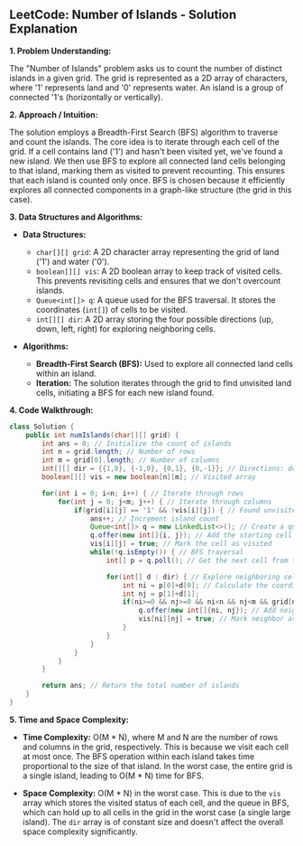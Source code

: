 ## LeetCode: Number of Islands - Solution Explanation

**1. Problem Understanding:**

The "Number of Islands" problem asks us to count the number of distinct islands in a given grid.  The grid is represented as a 2D array of characters, where '1' represents land and '0' represents water.  An island is a group of connected '1's (horizontally or vertically).

**2. Approach / Intuition:**

The solution employs a Breadth-First Search (BFS) algorithm to traverse and count the islands.  The core idea is to iterate through each cell of the grid. If a cell contains land ('1') and hasn't been visited yet, we've found a new island. We then use BFS to explore all connected land cells belonging to that island, marking them as visited to prevent recounting.  This ensures that each island is counted only once. BFS is chosen because it efficiently explores all connected components in a graph-like structure (the grid in this case).

**3. Data Structures and Algorithms:**

* **Data Structures:**
    * `char[][] grid`:  A 2D character array representing the grid of land ('1') and water ('0').
    * `boolean[][] vis`: A 2D boolean array to keep track of visited cells.  This prevents revisiting cells and ensures that we don't overcount islands.
    * `Queue<int[]> q`: A queue used for the BFS traversal. It stores the coordinates (`int[]`) of cells to be visited.
    * `int[][] dir`: A 2D array storing the four possible directions (up, down, left, right) for exploring neighboring cells.


* **Algorithms:**
    * **Breadth-First Search (BFS):**  Used to explore all connected land cells within an island.
    * **Iteration:**  The solution iterates through the grid to find unvisited land cells, initiating a BFS for each new island found.


**4. Code Walkthrough:**

```java
class Solution {
    public int numIslands(char[][] grid) {
        int ans = 0; // Initialize the count of islands
        int n = grid.length; // Number of rows
        int m = grid[0].length; // Number of columns
        int[][] dir = {{1,0}, {-1,0}, {0,1}, {0,-1}}; // Directions: down, up, right, left
        boolean[][] vis = new boolean[n][m]; // Visited array

        for(int i = 0; i<n; i++) { // Iterate through rows
            for(int j = 0; j<m; j++) { // Iterate through columns
                if(grid[i][j] == '1' && !vis[i][j]) { // Found unvisited land
                    ans++; // Increment island count
                    Queue<int[]> q = new LinkedList<>(); // Create a queue for BFS
                    q.offer(new int[]{i, j}); // Add the starting cell to the queue
                    vis[i][j] = true; // Mark the cell as visited
                    while(!q.isEmpty()) { // BFS traversal
                        int[] p = q.poll(); // Get the next cell from the queue

                        for(int[] d : dir) { // Explore neighboring cells
                            int ni = p[0]+d[0]; // Calculate the coordinates of the neighbor
                            int nj = p[1]+d[1];
                            if(ni>=0 && nj>=0 && ni<n && nj<m && grid[ni][nj] == '1' && !vis[ni][nj]) { // Check bounds and if it's land and unvisited
                                q.offer(new int[]{ni, nj}); // Add neighbor to queue
                                vis[ni][nj] = true; // Mark neighbor as visited
                            }
                        }
                    }
                }
            }
        }

        return ans; // Return the total number of islands
    }
}
```

**5. Time and Space Complexity:**

* **Time Complexity:** O(M * N), where M and N are the number of rows and columns in the grid, respectively.  This is because we visit each cell at most once.  The BFS operation within each island takes time proportional to the size of that island. In the worst case, the entire grid is a single island, leading to O(M * N) time for BFS.

* **Space Complexity:** O(M * N) in the worst case. This is due to the `vis` array which stores the visited status of each cell, and the queue in BFS, which can hold up to all cells in the grid in the worst case (a single large island).  The `dir` array is of constant size and doesn't affect the overall space complexity significantly.
